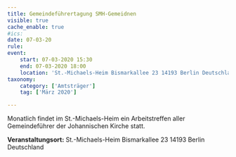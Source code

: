 ```yaml
---
title: Gemeindeführertagung SMH-Gemeidnen
visible: true
cache_enable: true
#ics: 
date: 07-03-20
rule: 
event:
	start: 07-03-2020 15:30
	end: 07-03-2020 18:00
	location: 'St.-Michaels-Heim Bismarkallee 23 14193 Berlin Deutschland'
taxonomy:
	category: ['Amtsträger']
	tag: ['März 2020']

---
```

Monatlich findet im St.-Michaels-Heim ein Arbeitstreffen aller Gemeindeführer der Johannischen Kirche statt.



**Veranstaltungsort:** St.-Michaels-Heim
Bismarkallee 23
14193 Berlin
Deutschland

